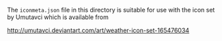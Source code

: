 The `iconmeta.json` file in this directory is suitable for use with the
icon set by Umutavci which is available from

<http://umutavci.deviantart.com/art/weather-icon-set-165476034>
